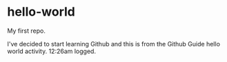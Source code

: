 # hello-world
My first repo.

I've decided to start learning Github and this is from the Github Guide hello world activity. 12:26am logged.
